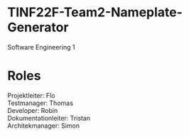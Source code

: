 # TINF22F-Team2-Nameplate-Generator
Software Engineering 1

# Roles
Projektleiter: Flo  
Testmanager: Thomas  
Developer: Robin  
Dokumentationleiter: Tristan  
Architekmanager: Simon  
